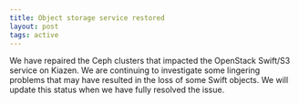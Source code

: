 ```yaml
---
title: Object storage service restored
layout: post
tags: active
---
```


We have repaired the Ceph clusters that impacted the OpenStack
Swift/S3 service on Kiazen. We are continuing to investigate some
lingering problems that may have resulted in the loss of some Swift
objects. We will update this status when we have fully resolved the
issue.
